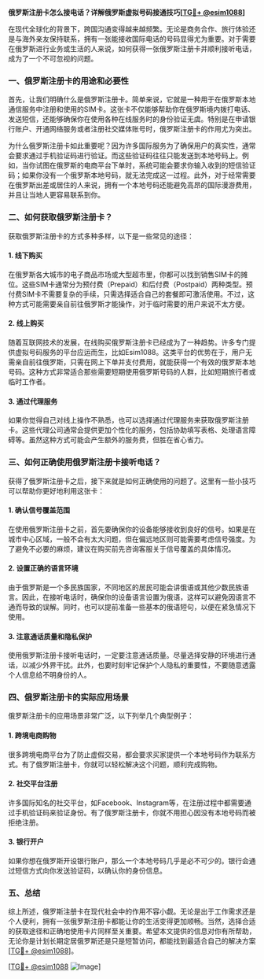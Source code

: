**俄罗斯注册卡怎么接电话？详解俄罗斯虚拟号码接通技巧[[TG💪+ @esim1088](https://t.me/s/esim1088)]**

在现代全球化的背景下，跨国沟通变得越来越频繁。无论是商务合作、旅行体验还是与海外亲友保持联系，拥有一张能接收国际电话的号码显得尤为重要。对于需要在俄罗斯进行业务或生活的人来说，如何获得一张俄罗斯注册卡并顺利接听电话，成为了一个不可忽视的问题。

### 一、俄罗斯注册卡的用途和必要性

首先，让我们明确什么是俄罗斯注册卡。简单来说，它就是一种用于在俄罗斯本地通信服务中注册和使用的SIM卡。这张卡不仅能够帮助你在俄罗斯境内拨打电话、发送短信，还能够确保你在使用各种在线服务时的身份验证无虞。特别是在申请银行账户、开通网络服务或者注册社交媒体账号时，俄罗斯注册卡的作用尤为突出。

为什么俄罗斯注册卡如此重要呢？因为许多国际服务为了确保用户的真实性，通常会要求通过手机验证码进行验证。而这些验证码往往只能发送到本地号码上。例如，当你试图在俄罗斯的电商平台下单时，系统可能会要求你输入收到的短信验证码；如果你没有一个俄罗斯本地号码，就无法完成这一过程。此外，对于经常需要在俄罗斯出差或居住的人来说，拥有一个本地号码还能避免高昂的国际漫游费用，并且让当地人更容易联系到你。

### 二、如何获取俄罗斯注册卡？

获取俄罗斯注册卡的方式多种多样，以下是一些常见的途径：

#### 1. **线下购买**
   在俄罗斯各大城市的电子商品市场或大型超市里，你都可以找到销售SIM卡的摊位。这些SIM卡通常分为预付费（Prepaid）和后付费（Postpaid）两种类型。预付费SIM卡不需要复杂的手续，只需选择适合自己的套餐即可激活使用。不过，这种方式可能需要亲自前往俄罗斯才能操作，对于临时需要的用户来说不太方便。

#### 2. **线上购买**
   随着互联网技术的发展，在线购买俄罗斯注册卡已经成为了一种趋势。许多专门提供虚拟号码服务的平台应运而生，比如Esim1088。这类平台的优势在于，用户无需亲自前往俄罗斯，只需在网上下单并支付费用，就能获得一个有效的俄罗斯本地号码。这种方式非常适合那些需要短期使用俄罗斯号码的人群，比如短期旅行者或临时工作者。

#### 3. **通过代理服务**
   如果你觉得自己对线上操作不熟悉，也可以选择通过代理服务来获取俄罗斯注册卡。这些代理公司通常会提供更加个性化的服务，包括协助填写表格、处理语言障碍等。虽然这种方式可能会产生额外的服务费，但胜在省心省力。

### 三、如何正确使用俄罗斯注册卡接听电话？

获得了俄罗斯注册卡之后，接下来就是如何正确使用的问题了。这里有一些小技巧可以帮助你更好地利用这张卡：

#### 1. **确认信号覆盖范围**
   在使用俄罗斯注册卡之前，首先要确保你的设备能够接收到良好的信号。如果是在城市中心区域，一般不会有太大问题，但在偏远地区则可能需要考虑信号强度。为了避免不必要的麻烦，建议在购买前先咨询客服关于信号覆盖的具体情况。

#### 2. **设置正确的语言环境**
   由于俄罗斯是一个多民族国家，不同地区的居民可能会讲俄语或其他少数民族语言。因此，在接听电话时，确保你的设备语言设置为俄语，这样可以避免因语言不通而导致的误解。同时，也可以提前准备一些基本的俄语短句，以便在紧急情况下使用。

#### 3. **注意通话质量和隐私保护**
   使用俄罗斯注册卡接听电话时，一定要注意通话质量。尽量选择安静的环境进行通话，以减少外界干扰。此外，也要时刻牢记保护个人隐私的重要性，不要随意透露个人信息给不明身份的人。

### 四、俄罗斯注册卡的实际应用场景

俄罗斯注册卡的应用场景非常广泛，以下列举几个典型例子：

#### 1. **跨境电商购物**
   很多跨境电商平台为了防止虚假交易，都会要求买家提供一个本地号码作为联系方式。有了俄罗斯注册卡，你就可以轻松解决这个问题，顺利完成购物。

#### 2. **社交平台注册**
   许多国际知名的社交平台，如Facebook、Instagram等，在注册过程中都需要通过手机验证码来验证身份。有了俄罗斯注册卡，你就不用担心因没有本地号码而被拒绝注册。

#### 3. **银行开户**
   如果你想在俄罗斯开设银行账户，那么一个本地号码几乎是必不可少的。银行会通过短信方式向你发送验证码，以确认你的身份信息。

### 五、总结

综上所述，俄罗斯注册卡在现代社会中的作用不容小觑。无论是出于工作需求还是个人便利，拥有一张俄罗斯注册卡都能让你的生活变得更加顺畅。当然，选择合适的获取途径和正确地使用卡片同样至关重要。希望本文提供的信息对你有所帮助，无论你是计划长期定居俄罗斯还是只是短暂访问，都能找到最适合自己的解决方案[[TG💪+ @esim1088](https://t.me/s/esim1088)]。

[[TG💪+ @esim1088](https://t.me/s/esim1088) ![Image](https://i.postimg.cc/4NQfJmqS/Snipaste-2025-05-13-00-14-12.png)]